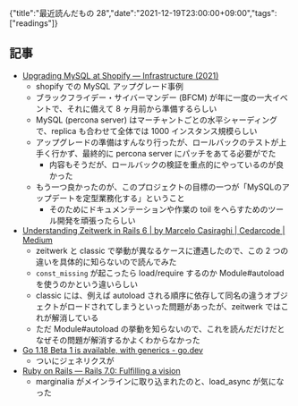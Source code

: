 {"title":"最近読んだもの 28","date":"2021-12-19T23:00:00+09:00","tags":["readings"]}

## 記事

- [Upgrading MySQL at Shopify — Infrastructure \(2021\)](https://shopify.engineering/upgrading-mysql-shopify)
    - shopify での MySQL アップグレード事例
    - ブラックフライデー・サイバーマンデー (BFCM) が年に一度の一大イベントで、それに備えて 8 ヶ月前から準備するらしい
    - MySQL (percona server) はマーチャントごとの水平シャーディングで、replica も合わせて全体では 1000 インスタンス規模らしい
    - アップグレードの準備はすんなり行ったが、ロールバックのテストが上手く行かず、最終的に percona server にパッチをあてる必要がでた
        - 内容もそうだが、ロールバックの検証を重点的にやっているのが良かった
    - もう一つ良かったのが、このプロジェクトの目標の一つが「MySQLのアップデートを定型業務化する」ということ
        - そのためにドキュメンテーションや作業の toil をへらすためのツール開発を頑張ったらしい
- [Understanding Zeitwerk in Rails 6 \| by Marcelo Casiraghi \| Cedarcode \| Medium](https://medium.com/cedarcode/understanding-zeitwerk-in-rails-6-f168a9f09a1f)
    - zeitwerk と classic で挙動が異なるケースに遭遇したので、この 2 つの違いを具体的に知らないので読んでみた
    - `const_missing` が起こったら load/require するのか Module#autoload を使うのかという違いらしい
    - classic には、例えば autoload される順序に依存して同名の違うオブジェクトがロードされてしまうといった問題があったが、zeitwerk ではこれが解消している
    - ただ Module#autoload の挙動を知らないので、これを読んだだけだとなぜその問題が解消するかよくわからなかった
- [Go 1\.18 Beta 1 is available, with generics \- go\.dev](https://go.dev/blog/go1.18beta1)
    - ついにジェネリクスが
- [Ruby on Rails — Rails 7\.0: Fulfilling a vision](https://rubyonrails.org/2021/12/15/Rails-7-fulfilling-a-vision)
    - marginalia がメインラインに取り込まれたのと、load_async が気になった
